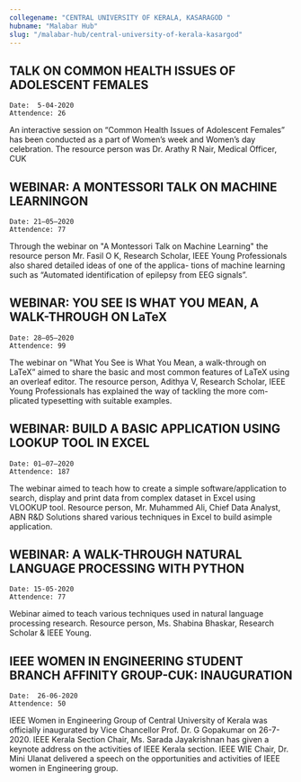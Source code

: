 ```yaml
---
collegename: "CENTRAL UNIVERSITY OF KERALA, KASARAGOD "
hubname: "Malabar Hub"
slug: "/malabar-hub/central-university-of-kerala-kasargod"
---
```


## TALK ON COMMON HEALTH ISSUES OF ADOLESCENT FEMALES
```Date:  5-04-2020```<br />
```Attendence: 26```


An interactive session on “Common Health Issues of Adolescent Females” has been conducted as a part of Women’s week and Women’s day celebration. The resource person was Dr. Arathy R Nair, Medical Officer, CUK


## WEBINAR: A MONTESSORI TALK ON MACHINE LEARNINGON
```Date: 21–05–2020```<br />
```Attendence: 77```


Through the webinar on "A Montessori Talk on Machine Learning" the resource person Mr. Fasil O K, Research Scholar, IEEE Young Professionals also shared detailed ideas of one of the applica- tions of machine learning such as “Automated identification of epilepsy from EEG signals”.



## WEBINAR: YOU SEE IS WHAT YOU MEAN, A WALK-THROUGH ON LaTeX

```Date: 28–05–2020```<br />
```Attendence: 99```

The webinar on "What You See is What You Mean, a walk-through on LaTeX” aimed to share the basic and most common features of LaTeX using an overleaf editor. The resource person, Adithya V, Research Scholar, IEEE Young Professionals has explained the way of tackling the more com- plicated typesetting with suitable examples.




## WEBINAR: BUILD A BASIC APPLICATION USING LOOKUP TOOL IN EXCEL
```Date: 01–07–2020```<br />
```Attendence: 187```


The webinar aimed to teach how to create a simple software/application to search, display and print data from complex dataset in Excel using VLOOKUP tool. Resource person, Mr. Muhammed Ali, Chief Data Analyst, ABN R&D Solutions shared various techniques in Excel to build asimple application.




## WEBINAR: A WALK-THROUGH NATURAL LANGUAGE PROCESSING WITH PYTHON

```Date: 15-05-2020```<br />
```Attendence: 77```

Webinar aimed to teach various techniques used in natural language processing research. Resource person, Ms. Shabina Bhaskar, Research Scholar & IEEE Young.


## IEEE WOMEN IN ENGINEERING STUDENT BRANCH AFFINITY GROUP-CUK: INAUGURATION

```Date:  26-06-2020```<br />
```Attendence: 50```


IEEE Women in Engineering Group of Central University of Kerala was officially inaugurated by Vice Chancellor Prof. Dr. G Gopakumar on 26-7-2020. IEEE Kerala Section Chair, Ms. Sarada Jayakrishnan has given a keynote address on the activities of IEEE Kerala section. IEEE WIE Chair, Dr. Mini Ulanat delivered a speech on the opportunities and activities of IEEE women in Engineering group.


